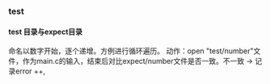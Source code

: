 ### test

#### test 目录与expect目录
命名以数字开始，逐个递增。方例进行循环遍历。
动作：open  "test/number"文件，作为main.c的输入，结束后对比expect/number文件是否一致。不一致 -> 记录error ++, 
